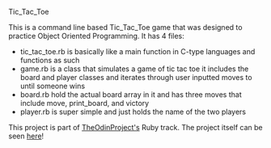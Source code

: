 Tic_Tac_Toe

This is a command line based Tic_Tac_Toe game that was designed to practice Object Oriented Programming.
It has 4 files:
* tic_tac_toe.rb is basically like a main function in C-type languages and functions as such
* game.rb is a class that simulates a game of tic tac toe  it includes the board and player classes
and iterates through user inputted moves to until someone wins
* board.rb hold the actual board array in it and has three moves that include move, print_board, and victory
* player.rb is super simple and just holds the name of the two players

This project is part of [TheOdinProject's](http://www.theodinproject.com) Ruby track.
The project itself can be seen [here](https://www.theodinproject.com/courses/ruby-programming/lessons/oop?ref=lnav)!

